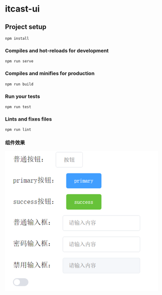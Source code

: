 # itcast-ui

## Project setup
```
npm install
```

### Compiles and hot-reloads for development
```
npm run serve
```

### Compiles and minifies for production
```
npm run build
```

### Run your tests
```
npm run test
```

### Lints and fixes files
```
npm run lint
```

### 组件效果

![image](https://github.com/heD0ng/H-ui/blob/master/images/ui.png) 

